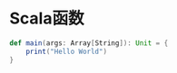 # Scala函数

```scala
def main(args: Array[String]): Unit = {
    print("Hello World")
}
```





















